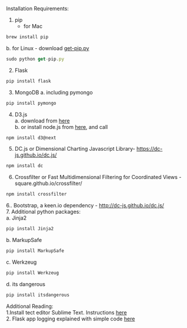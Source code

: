 Installation Requirements:  
1. pip  
   * for Mac  
```javascript
brew install pip
```
   b. for Linux - download [get-pip.py](https://bootstrap.pypa.io/get-pip.py)  
```javascript
sudo python get-pip.py
```    
2. Flask  
```javascript
pip install flask
```  
3. MongoDB 
   a. including pymongo  
```javascript
pip install pymongo
```  
4. D3.js  
   a. download from [here](https://github.com/d3/d3/releases/download/v4.1.1/d3.zip)  
   b. or install node.js from [here](https://nodejs.org/), and call  
```javascript
npm install d3@next
```  
5. DC.js or Dimensional Charting Javascript Library- https://dc-js.github.io/dc.js/  
```javascript
npm install dc
```  
6. Crossfilter or Fast Multidimensional Filtering for Coordinated Views - square.github.io/crossfilter/  
```javascript
npm install crossfilter
```  
6.. Bootstrap, a keen.io dependency - http://dc-js.github.io/dc.js/  
7. Additional python packages:  
   a. Jinja2  
```javascript
pip install Jinja2
```  
   b. MarkupSafe  
```javascript
pip install MarkupSafe
```    
   c. Werkzeug  
```javascript
pip install Werkzeug
```  
   d. its dangerous  
```javascript
pip install itsdangerous
```  

Additional Reading:  
1.Install tect editor Sublime Text. Instructions [here](http://docs.sublimetext.info/en/latest/getting_started/install.html)  
2. Flask app logging explained with simple code [here](https://gist.github.com/ibeex/3257877)  